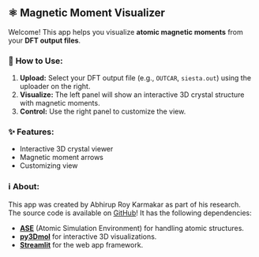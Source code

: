 ## ⚛️ Magnetic Moment Visualizer

Welcome! This app helps you visualize **atomic magnetic moments** from your **DFT output files**.

### 🚀 **How to Use:**

1.  **Upload:** Select your DFT output file (e.g., `OUTCAR`, `siesta.out`) using the uploader on the right.
2.  **Visualize:** The left panel will show an interactive 3D crystal structure with magnetic moments.
3.  **Control:** Use the right panel to customize the view.

### ✨ **Features:**

* Interactive 3D crystal viewer
* Magnetic moment arrows
* Customizing view

### ℹ️ **About:**

This app was created by Abhirup Roy Karmakar as part of his research.  
The source code is available on [GitHub](https://github.com/AbhirupRK/streamlit-app)\! It has the following dependencies:

  * [**ASE**](https://wiki.fysik.dtu.dk/ase/) (Atomic Simulation Environment) for handling atomic structures.
  * [**py3Dmol**](https://3dmol.csb.pitt.edu/) for interactive 3D visualizations.
  * [**Streamlit**](https://streamlit.io/) for the web app framework.


